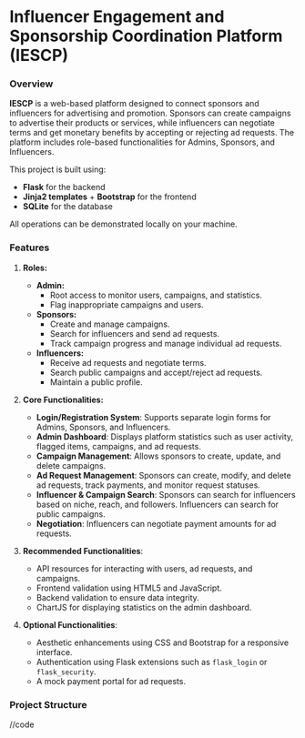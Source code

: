 # Influencer Engagement and Sponsorship Coordination Platform (IESCP)

### Overview
**IESCP** is a web-based platform designed to connect sponsors and influencers for advertising and promotion. Sponsors can create campaigns to advertise their products or services, while influencers can negotiate terms and get monetary benefits by accepting or rejecting ad requests. The platform includes role-based functionalities for Admins, Sponsors, and Influencers.

This project is built using:
- **Flask** for the backend
- **Jinja2 templates** + **Bootstrap** for the frontend
- **SQLite** for the database

All operations can be demonstrated locally on your machine.

### Features

1. **Roles:**
    - **Admin:**
      - Root access to monitor users, campaigns, and statistics.
      - Flag inappropriate campaigns and users.
    - **Sponsors:**
      - Create and manage campaigns.
      - Search for influencers and send ad requests.
      - Track campaign progress and manage individual ad requests.
    - **Influencers:**
      - Receive ad requests and negotiate terms.
      - Search public campaigns and accept/reject ad requests.
      - Maintain a public profile.

2. **Core Functionalities:**
    - **Login/Registration System**: Supports separate login forms for Admins, Sponsors, and Influencers.
    - **Admin Dashboard**: Displays platform statistics such as user activity, flagged items, campaigns, and ad requests.
    - **Campaign Management**: Allows sponsors to create, update, and delete campaigns.
    - **Ad Request Management**: Sponsors can create, modify, and delete ad requests, track payments, and monitor request statuses.
    - **Influencer & Campaign Search**: Sponsors can search for influencers based on niche, reach, and followers. Influencers can search for public campaigns.
    - **Negotiation**: Influencers can negotiate payment amounts for ad requests.

3. **Recommended Functionalities**:
    - API resources for interacting with users, ad requests, and campaigns.
    - Frontend validation using HTML5 and JavaScript.
    - Backend validation to ensure data integrity.
    - ChartJS for displaying statistics on the admin dashboard.

4. **Optional Functionalities**:
    - Aesthetic enhancements using CSS and Bootstrap for a responsive interface.
    - Authentication using Flask extensions such as `flask_login` or `flask_security`.
    - A mock payment portal for ad requests.

### Project Structure

//code
